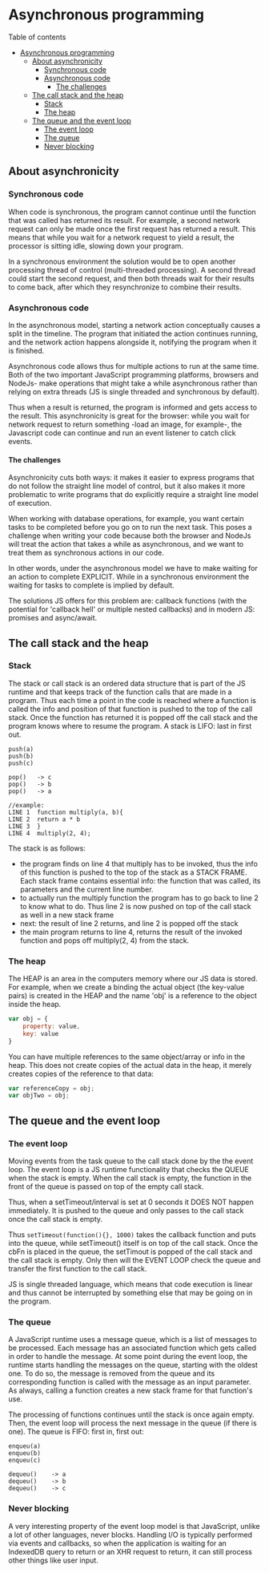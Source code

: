 # Asynchronous programming
Table of contents
- [Asynchronous programming](#asynchronous-programming)
	- [About asynchronicity](#about-asynchronicity)
		- [Synchronous code](#synchronous-code)
		- [Asynchronous code](#asynchronous-code)
			- [The challenges](#the-challenges)
	- [The call stack and the heap](#the-call-stack-and-the-heap)
		- [Stack](#stack)
		- [The heap](#the-heap)
	- [The queue and the event loop](#the-queue-and-the-event-loop)
		- [The event loop](#the-event-loop)
		- [The queue](#the-queue)
		- [Never blocking](#never-blocking)

## About asynchronicity 
### Synchronous code
When code is synchronous, the program cannot continue until the function that was called has returned its result. For example, a second network request can only be made once the first request has returned a result. This means that while you wait for a network request to yield a result, the processor is sitting idle, slowing down your program.

In a synchronous environment the solution would be to open another processing thread of control (multi-threaded processing). A second thread could start the second request, and then both threads wait for their results to come back, after which they resynchronize to combine their results.

### Asynchronous code
In the asynchronous model, starting a network action conceptually causes a split in the timeline. The program that initiated the action continues running, and the network action happens alongside it, notifying the program when it is finished.

Asynchronous code allows thus for multiple actions to run at the same time. Both of the two important JavaScript programming platforms, browsers and NodeJs- make operations that might take a while asynchronous rather than relying on extra threads (JS is single threaded and synchronous by default).

Thus when a result is returned, the program is informed and gets access to the result. This asynchronicity is great for the browser: while you wait for network request to return something -load an image, for example-, the Javascript code can continue and run an event listener to catch click events. 

#### The challenges
Asynchronicity cuts both ways: it makes it easier to express programs that do not follow the straight line model of control, but it also makes it more problematic to write programs that do explicitly require a straight line model of execution.

When working with database operations, for example, you want certain tasks to be completed before you go on to run the next task. This poses a challenge when writing your code because both the browser and NodeJs will treat the action that takes a while as asynchronous, and we want to treat them as synchronous actions in our code.

In other words, under the asynchronous model we have to make waiting for an action to complete EXPLICIT. While in a synchronous environment the waiting for tasks to complete is implied by default.

The solutions JS offers for this problem are: callback functions (with the potential for 'callback hell' or multiple nested callbacks) and in modern JS: promises and async/await.

## The call stack and the heap
### Stack
The stack or call stack is an ordered data structure that is part of the JS runtime and that keeps track of the function calls that are made in a program. Thus each time a point in the code is reached where a function is called the info and position of that function is pushed to the top of the call stack. Once the function has returned it is popped off the call stack and the program knows where to resume the program. A stack is LIFO: last in first out.
```
push(a)
push(b)
push(c)

pop()	-> c
pop()	-> b
pop()	-> a

//example: 
LINE 1 	function multiply(a, b){
LINE 2 	return a * b
LINE 3 	}
LINE 4 	multiply(2, 4);
```
The stack is as follows:
- the program finds on line 4 that multiply has to be invoked, thus the info of this function is pushed to the top of the stack as a STACK FRAME. Each stack frame contains essential info: the function that was called, its parameters and the current line number.
- to actually run the multiply function the program has to go back to line 2 to know what to do. Thus line 2 is now pushed on top of the call stack as well in a new stack frame
- next: the result of line 2 returns, and line 2 is popped off the stack
- the main program returns to line 4, returns the result of the invoked function and pops off multiply(2, 4) from the stack. 

### The heap
The HEAP is an area in the computers memory where our JS data is stored. For example, when we create a binding the actual object (the key-value pairs) is created in the HEAP and the name 'obj' is a reference to the object inside the heap. 
```js 
var obj = {
	property: value, 
	key: value
}
```
You can have multiple references to the same object/array or info in the heap. This does not create copies of the actual data in the heap, it merely creates copies of the reference to that data: 
```js
var referenceCopy = obj;
var objTwo = obj;
```

## The queue and the event loop
### The event loop
Moving events from the task queue to 
the call stack done by the the event loop. The event loop is a JS runtime functionality that checks the QUEUE when the stack is empty. When the call stack is empty, the function in the front of the queue is passed on top of the empty call stack.

Thus, when a setTimeout/interval is set at 0 seconds it DOES NOT happen immediately. It is pushed to the queue and only passes to the call stack once the call stack is empty.

Thus `setTimeout(function(){}, 1000)` takes the callback function and puts into the queue, while setTimeout() itself is on top of the call stack. Once the cbFn is placed in the queue, the setTimout is popped of the call stack and the call stack is empty. Only then will the EVENT LOOP check the queue and transfer the first function to the call stack.

JS is single threaded language, which means that code execution is linear and thus cannot be interrupted by something else that may be going on in the program.

### The queue 
A JavaScript runtime uses a message queue, which is a list of messages to be processed. Each message has an associated function which gets called in order to handle the message. At some point during the event loop, the runtime starts handling the messages on the queue, starting with the oldest one. To do so, the message is removed from the queue and its corresponding function is called with the message as an input parameter. As always, calling a function creates a new stack frame for that function's use.

The processing of functions continues until the stack is once again empty. Then, the event loop will process the next message in the queue (if there is one). The queue is FIFO: first in, first out:
```
enqueu(a)
enqueu(b)
enqueu(c)

dequeu()	-> a
dequeu()	-> b
dequeu()	-> c
```

### Never blocking
A very interesting property of the event loop model is that JavaScript, unlike a lot of other languages, never blocks. Handling I/O is typically performed via events and callbacks, so when the application is waiting for an IndexedDB query to return or an XHR request to return, it can still process other things like user input.